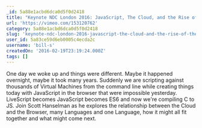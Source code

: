 ```yaml
---
_id: 5a88e1acbd6dca0d5f0d2418
title: "Keynote NDC London 2016: JavaScript, The Cloud, and the Rise of the New Virtual Machine - Scott Hanselman"
url: 'https://vimeo.com/153120762'
category: 5a88e1acbd6dca0d5f0d2418
slug: 'keynote-ndc-london-2016-javascript-the-cloud-and-the-rise-of-the-new-virtual-machine-scott-hanselma'
user_id: 5a83ce59d6eb0005c4ecda2c
username: 'bill-s'
createdOn: '2016-02-19T23:19:24.000Z'
tags: []
---
```


One day we woke up and things were different. Maybe it happened overnight, maybe it took many years. Suddenly we are scripting against thousands of Virtual Machines from the command line while creating things today with JavaScript in the browser that were impossible yesterday. LiveScript becomes JavaScript becomes ES6 and now we're compiling C to JS. Join Scott Hanselman as he explores the relationship between the Cloud and the Browser, many Languages and one Language, how it might all fit together and what might come next.
